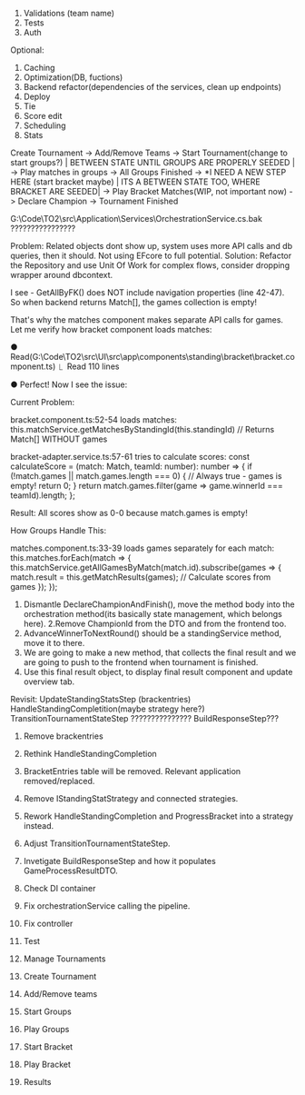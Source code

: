 ﻿1. Validations (team name)
2. Tests
3. Auth


Optional:
1. Caching
2. Optimization(DB, fuctions)
3. Backend refactor(dependencies of the services, clean up endpoints)
4. Deploy
5. Tie
6. Score edit 
7. Scheduling
8. Stats



Create Tournament -> Add/Remove Teams -> Start Tournament(change to start groups?) | BETWEEN STATE UNTIL GROUPS ARE PROPERLY SEEDED | -> Play matches in groups -> All Groups Finished -> *I NEED A NEW STEP HERE (start bracket maybe) | ITS A BETWEEN STATE TOO, WHERE BRACKET ARE SEEDED| -> Play Bracket Matches(WIP, not important now) -> Declare Champion -> Tournament Finished


G:\Code\TO2\src\Application\Services\OrchestrationService.cs.bak ????????????????

Problem: Related objects dont show up, system uses more API calls and db queries, then it should. Not using EFcore to full potential.
Solution: Refactor the Repository and use Unit Of Work for complex flows, consider dropping wrapper around dbcontext.

I see - GetAllByFK() does NOT include navigation properties (line 42-47). So when backend returns Match[], the games collection is empty!

  That's why the matches component makes separate API calls for games. Let me verify how bracket component loads matches:

● Read(G:\Code\TO2\src\UI\src\app\components\standing\bracket\bracket.component.ts)
  ⎿  Read 110 lines

● Perfect! Now I see the issue:

  Current Problem:

  bracket.component.ts:52-54 loads matches:
  this.matchService.getMatchesByStandingId(this.standingId) // Returns Match[] WITHOUT games

  bracket-adapter.service.ts:57-61 tries to calculate scores:
  const calculateScore = (match: Match, teamId: number): number => {
    if (!match.games || match.games.length === 0) {  // Always true - games is empty!
      return 0;
    }
    return match.games.filter(game => game.winnerId === teamId).length;
  };

  Result: All scores show as 0-0 because match.games is empty!

  How Groups Handle This:

  matches.component.ts:33-39 loads games separately for each match:
  this.matches.forEach(match => {
    this.matchService.getAllGamesByMatch(match.id).subscribe(games => {
      match.result = this.getMatchResults(games); // Calculate scores from games
    });
  });


1. Dismantle DeclareChampionAndFinish(), move the method body into the orchestration method(its basically state management, which belongs here).
2.Remove ChampionId from the DTO and from the frontend too.
3. AdvanceWinnerToNextRound() should be a standingService
method, move it to there.
4. We are going to make a new method, that collects the final result and we are going to push to the frontend when tournament is finished.
5. Use this final result object, to display final result component and update overview tab. 


Revisit:
UpdateStandingStatsStep (brackentries)
HandleStandingCompletition(maybe strategy here?)
TransitionTournamentStateStep ???????????????
BuildResponseStep???

1. Remove brackentries
2. Rethink HandleStandingCompletion


1. BracketEntries table will be removed. Relevant application removed/replaced.
2. Remove IStandingStatStrategy and connected strategies.
3. Rework HandleStandingCompletion and ProgressBracket into a strategy instead.
4. Adjust TransitionTournamentStateStep.
5. Invetigate BuildResponseStep and how it populates GameProcessResultDTO.
6. Check DI container 
7. Fix orchestrationService calling the pipeline.
8. Fix controller 
9. Test


0. Manage Tournaments
1. Create Tournament
2. Add/Remove teams
3. Start Groups
4. Play Groups
5. Start Bracket
6. Play Bracket
7. Results